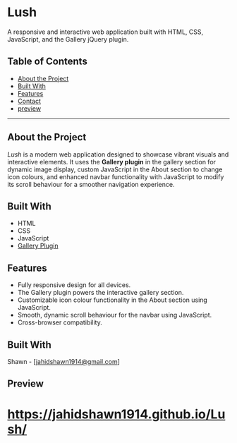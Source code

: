 # Lush  

A responsive and interactive web application built with HTML, CSS, JavaScript, and the Gallery jQuery plugin.  

## Table of Contents  
- [About the Project](#about-the-project)  
- [Built With](#built-with)  
- [Features](#features)   
- [Contact](#contact)  
- [preview](#preview)
---

## About the Project  

*Lush* is a modern web application designed to showcase vibrant visuals and interactive elements. It uses the **Gallery plugin** in the gallery section for dynamic image display, custom JavaScript in the About section to change icon colours, and enhanced navbar functionality with JavaScript to modify its scroll behaviour for a smoother navigation experience.  

## Built With  

- HTML  
- CSS  
- JavaScript  
- [Gallery Plugin](https://www.jqueryscript.net/gallery/Tiny-Responsive-Lightbox-Gallery-Plugin-For-jQuery-Viewbox.html)  

## Features  

- Fully responsive design for all devices.  
- The Gallery plugin powers the interactive gallery section.  
- Customizable icon colour functionality in the About section using JavaScript.  
- Smooth, dynamic scroll behaviour for the navbar using JavaScript.  
- Cross-browser compatibility.

   
## Built With  

Shawn - [jahidshawn1914@gmail.com] 

## Preview
# https://jahidshawn1914.github.io/Lush/
